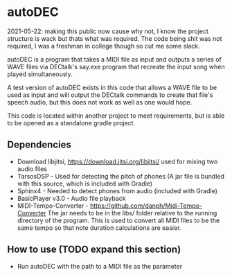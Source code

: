 # autoDEC

2021-05-22: making this public now cause why not, I know the project structure is wack but thats what was required. The code being shit was not required, I was a freshman in college though so cut me some slack.

autoDEC is a program that takes a MIDI file as input and outputs a series of WAVE files via
DECtalk's say.exe program that recreate the input song when played simultaneously.

A test version of autoDEC exists in this code that allows a WAVE file to be used as input and will
output the DECtalk commands to create that file's speech audio, but this does not work as well as
one would hope.

This code is located within another project to meet requirements, but is able to be opened as a 
standalone gradle project.

## Dependencies
* Download libjitsi, https://download.jitsi.org/libjitsi/ used for mixing two audio files
* TarsosDSP - Used for detecting the pitch of phones (A jar file is bundled with this source, 
which is included with Gradle)
* Sphinx4 - Needed to detect phones from audio (included with Gradle)
* BasicPlayer v3.0 - Audio file playback
* MIDI-Tempo-Converter - https://github.com/danph/Midi-Tempo-Converter The jar needs to be in the
libs/ folder relative to the running directory of the program. This is used to convert all MIDI 
files to be the same tempo so that note duration calculations are easier.

## How to use (TODO expand this section)
* Run autoDEC with the path to a MIDI file as the parameter
